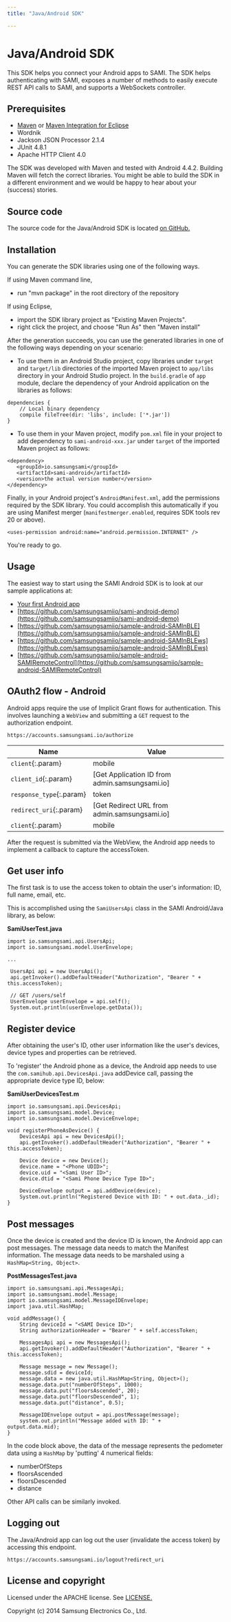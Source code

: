 ```yaml
---
title: "Java/Android SDK"

---
```


# Java/Android SDK

This SDK helps you connect your Android apps to SAMI. The SDK helps authenticating with SAMI, exposes a number of methods to easily execute REST API calls to SAMI, and supports a WebSockets controller.

## Prerequisites

- [Maven](http://maven.apache.org/) or [Maven Integration for Eclipse](https://www.eclipse.org/m2e/)
- Wordnik
- Jackson JSON Processor 2.1.4
- JUnit 4.8.1
- Apache HTTP Client 4.0

The SDK was developed with Maven and tested with Android 4.4.2. Building Maven will fetch the correct libraries. You might be able to build the SDK in a different environment and we would be happy to hear about your (success) stories.

## Source code

The source code for the Java/Android SDK is located [on GitHub.](https://github.com/samsungsamiio/sami-android)

## Installation

You can generate the SDK libraries using one of the following ways. 

If using Maven command line,
 
 - run "mvn package" in the root directory of the repository

If using Eclipse, 
 
 - import the SDK library project as "Existing Maven Projects".
 - right click the project, and choose "Run As" then "Maven install"

After the generation succeeds, you can use the generated libraries in one of the following ways depending on your scenario:

 - To use them in an Android Studio project, copy libraries under `target` and `target/lib` directories of the imported Maven project to `app/libs` directory in your Android Studio project. In the `build.gradle` of `app` module, declare the dependency of your Android application on the libraries as follows:

~~~
dependencies {
    // Local binary dependency
    compile fileTree(dir: 'libs', include: ['*.jar'])
}
~~~

 - To use them in your Maven project, modify `pom.xml` file in your project to add dependency to `sami-android-xxx.jar` under `target` of the imported Maven project as follows:

~~~
<dependency>
   <groupId>io.samsungsami</groupId>
   <artifactId>sami-android</artifactId>
   <version>the actual version number</version>
</dependency>
~~~

Finally, in your Android project's `AndroidManifest.xml`, add the permissions required by the SDK library. You could accomplish this automatically if you are using Manifest merger (`manifestmerger.enabled`, requires SDK tools rev 20 or above).

~~~
<uses-permission android:name="android.permission.INTERNET" />
~~~

You're ready to go.

## Usage

The easiest way to start using the SAMI Android SDK is to look at our sample applications at:

 - [Your first Android app](/sami/demos-tools/your-first-android-app.html)
 - [https://github.com/samsungsamiio/sami-android-demo](https://github.com/samsungsamiio/sami-android-demo)
 - [https://github.com/samsungsamiio/sample-android-SAMInBLE](https://github.com/samsungsamiio/sample-android-SAMInBLE)
 - [https://github.com/samsungsamiio/sample-android-SAMInBLEws](https://github.com/samsungsamiio/sample-android-SAMInBLEws)
 - [https://github.com/samsungsamiio/sample-android-SAMIRemoteControl](https://github.com/samsungsamiio/sample-android-SAMIRemoteControl)

## OAuth2 flow - Android

Android apps require the use of Implicit Grant flows for authentication. This involves launching a `WebView` and submitting a `GET` request to the authorization endpoint. 

~~~
https://accounts.samsungsami.io/authorize
~~~

|Name |Value
|--- |---
|`client`{:.param} |mobile
|`client_id`{:.param} |[Get Application ID from admin.samsungsami.io]
|`response_type`{:.param} |token
|`redirect_uri`{:.param} |[Get Redirect URL from admin.samsungsami.io]
|`client`{:.param} |mobile

After the request is submitted via the WebView, the Android app needs to implement a callback to capture the accessToken.

## Get user info

The first task is to use the access token to obtain the user's information: ID, full name, email, etc.

This is accomplished using the `SamiUsersApi` class in the SAMI Android/Java library, as below:

**SamiUserTest.java**

~~~
import io.samsungsami.api.UsersApi;
import io.samsungsami.model.UserEnvelope;
 
...
 
 UsersApi api = new UsersApi();
 api.getInvoker().addDefaultHeader("Authorization", "Bearer " + this.accessToken);
     
 // GET /users/self
 UserEnvelope userEnvelope = api.self();
 System.out.println(userEnvelope.getData());
~~~

## Register device

After obtaining the user's ID, other user information like the user's devices, device types and properties can be retrieved. 

To 'register' the Android phone as a device, the Android app needs to use the `com.samihub.api.DevicesApi.java` addDevice call, passing the appropriate device type ID, below:

**SamiUserDevicesTest.m**

~~~
import io.samsungsami.api.DevicesApi;
import io.samsungsami.model.Device;
import io.samsungsami.model.DeviceEnvelope;
 
void registerPhoneAsDevice() {
    DevicesApi api = new DevicesApi();
    api.getInvoker().addDefaultHeader("Authorization", "Bearer " + this.accessToken);
  
    Device device = new Device();
    device.name = "<Phone UDID>";
    device.uid = "<Sami User ID>";
    device.dtid = "<Sami Phone Device Type ID>";
 
    DeviceEnvelope output = api.addDevice(device);
    System.out.println("Registered Device with ID: " + out.data._id);
}
~~~

## Post messages

Once the device is created and the device ID is known, the Android app can post messages. The message data needs to match the Manifest information. The message data needs to be marshaled using a `HashMap<String, Object>`.
 
**PostMessagesTest.java**

~~~
import io.samsungsami.api.MessagesApi;
import io.samsungsami.model.Message;
import io.samsungsami.model.MessageIDEnvelope;
import java.util.HashMap;
 
void addMessage() {
    String deviceId = "<SAMI Device ID>";
    String authorizationHeader = "Bearer " + self.accessToken;
     
    MessagesApi api = new MessagesApi();
    api.getInvoker().addDefaultHeader("Authorization", "Bearer " + this.accessToken);
     
    Message message = new Message();
    message.sdid = deviceId;
    message.data = new java.util.HashMap<String, Object>();
    message.data.put("numberOfSteps", 1000);
    message.data.put("floorsAscended", 20);
    message.data.put("floorsDescended", 1);
    message.data.put("distance", 0.5);
 
    MessageIDEnvelope output = api.postMessage(message);
    system.out.println("Message added with ID: " + output.data.mid);   
}
~~~

In the code block above, the data of the message represents the pedometer data using a `HashMap` by 'putting' 4 numerical fields:

- numberOfSteps
- floorsAscended
- floorsDescended
- distance

Other API calls can be similarly invoked.

## Logging out

The Java/Android app can log out the user (invalidate the access token) by accessing this endpoint.

~~~
https://accounts.samsungsami.io/logout?redirect_uri
~~~

## License and copyright

Licensed under the APACHE license. See [LICENSE.](https://github.com/samsungsamiio/sami-android/blob/master/LICENSE)

Copyright (c) 2014 Samsung Electronics Co., Ltd.

